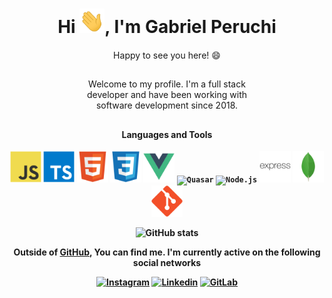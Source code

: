 <h1 align="center">Hi <img src="https://raw.githubusercontent.com/ABSphreak/ABSphreak/master/gifs/Hi.gif" width="40px" />, I'm Gabriel Peruchi</h1>

<h4 align="center" style="font-weight: normal;">Happy to see you here! 😄<h4>

<div align="center">

<div style="font-weight: normal; padding: 10px 100px;">Welcome to my profile. I'm a full stack developer and have been working with software development since 2018.</div>

<h4>Languages and Tools</h4>

<code><img height="50" src="https://raw.githubusercontent.com/devicons/devicon/master/icons/javascript/javascript-original.svg" title="JavaScript"></code>
<code><img height="50" src="https://raw.githubusercontent.com/devicons/devicon/master/icons/typescript/typescript-original.svg" title="TypeScript"></code>
<code><img height="50" src="https://raw.githubusercontent.com/devicons/devicon/master/icons/html5/html5-original.svg" title="HTML"></code>
<code><img height="50" src="https://raw.githubusercontent.com/devicons/devicon/master/icons/css3/css3-original.svg" title="CSS"></code>
<code><img height="50" src="https://raw.githubusercontent.com/devicons/devicon/master/icons/vuejs/vuejs-original.svg" title="Vue.js"></code>
<code><img height="50" src="https://cdn.quasar.dev/logo/svg/quasar-logo.svg" title="Quasar"></code>
<code><img height="50" src="https://nodejs.org/static/images/logo.svg" title="Node.js"></code>
<code><img height="50" src="https://raw.githubusercontent.com/devicons/devicon/master/icons/express/express-original-wordmark.svg" title="Express"></code>
<code><img height="50" src="https://raw.githubusercontent.com/devicons/devicon/master/icons/mongodb/mongodb-original.svg" title="MongoDB"></code>
<code><img height="50" src="https://raw.githubusercontent.com/devicons/devicon/master/icons/git/git-original.svg" title="Git"></code>

![GitHub stats](https://github-readme-stats.vercel.app/api?username=gabriel-peruchi&show_icons=true)


Outside of [GitHub](https://github.com/gabriel-peruchi), You can find me. I'm currently active on the following social networks

[![Instagram](https://img.shields.io/badge/Instagram-1DA1F2?style=for-the-badge&logo=instagram&logoColor=white)](https://www.instagram.com/gabriel_peruch) 
[![Linkedin](https://img.shields.io/badge/LinkedIn-0077B5?style=for-the-badge&logo=linkedin&logoColor=white)](https://www.linkedin.com/in/gabriel-peruchi-a29500107)
[![GitLab](https://img.shields.io/badge/GitLab-330F63?style=for-the-badge&logo=gitlab&logoColor=white)](https://gitlab.com/gabriel-peruchi)

</div>
